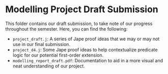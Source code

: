 # Modelling Project Draft Submission

This folder contains our draft submission, to take note of our progress throughout the semester. Here, you can find the following:

* `project_draft.j`: A series of Jape proof ideas that we may or may not use in our final submission.
* `project_d4.j`: Some Jape proof ideas to help contextualize predicate logic for our potential first-order extension.
* `modelling_report_draft.pdf`: Documentation to aid in a more visual and neat understanding of our project. 

